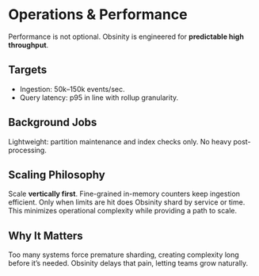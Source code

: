 # Operations & Performance

Performance is not optional. Obsinity is engineered for **predictable high throughput**.

## Targets
- Ingestion: 50k–150k events/sec.
- Query latency: p95 in line with rollup granularity.

## Background Jobs
Lightweight: partition maintenance and index checks only. No heavy post-processing.

## Scaling Philosophy
Scale **vertically first**. Fine-grained in-memory counters keep ingestion efficient. Only when limits are hit does Obsinity shard by service or time. This minimizes operational complexity while providing a path to scale.

## Why It Matters
Too many systems force premature sharding, creating complexity long before it’s needed. Obsinity delays that pain, letting teams grow naturally.


